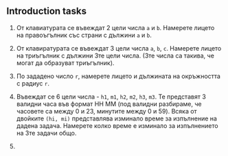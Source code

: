 ## Introduction tasks

1. От клавиатурата се въвеждат 2 цели числа `a` и `b`. Намерете лицето на правоъгълник със страни с дължини `a` и `b`. 

2. От клавиратурата се въвеждат 3 цели числа `a`, `b`, `c`. Намерете лицето на триъгълник с дължини 3те цели числа. (3те числа са такива, че могат да образуват триъгълник).

3. По зададено число `r`, намерете лицето и дължината на окръжността с радиус `r`.

4. Въвеждат се 6 цели числа - `h1`, `m1`, `h2`, `m2`, `h3`, `m3`. Те представят 3 валидни часа във формат HH MM (под валидни разбираме, че часовете са между 0 и 23, минутите между 0 и 59). Всяка от двойките `(hi, mi)` представлява изминало време за изпълнение на дадена задача. Намерете колко време е изминало за изпълнението на 3те задачи общо.

5. 